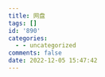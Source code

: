 ```yaml
---
title: 网盘
tags: []
id: '890'
categories:
  - - uncategorized
comments: false
date: 2022-12-05 15:47:42
---
```

